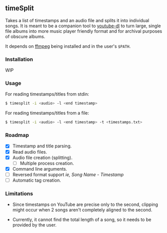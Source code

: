 timeSplit
---
Takes a list of timestamps and an audio file and splits it into individual
songs. It is meant to be a companion tool to
[youtube-dl](https://youtube-dl.org/) to turn large, single file albums into
more music player friendly format and for archival purposes of obscure albums.

It depends on [ffmpeg](https://ffmpeg.org/) being installed and in the user's
``$PATH``.

### Installation
WIP

### Usage
For reading timestamps/titles from stdin:
```sh
$ timesplit -i <audio> -l <end timestamp>
```

For reading timestamps/titles from a file:
```sh
$ timesplit -i <audio> -l <end timestamp> -t <timestamps.txt>
```

### Roadmap
- [x] Timestamp and title parsing.
- [x] Read audio files.
- [x] Audio file creation (splitting).
    - [ ] Multiple process creation.
- [x] Command line arguments.
- [ ] Reversed format support *ie, Song Name - Timestamp*
- [ ] Automatic tag creation.

### Limitations
- Since timestamps on YouTube are precise only to the second, clipping might
  occur when 2 songs aren't completely aligned to the second.

- Currently, it cannot find the total length of a song, so it needs to be
  provided by the user.
